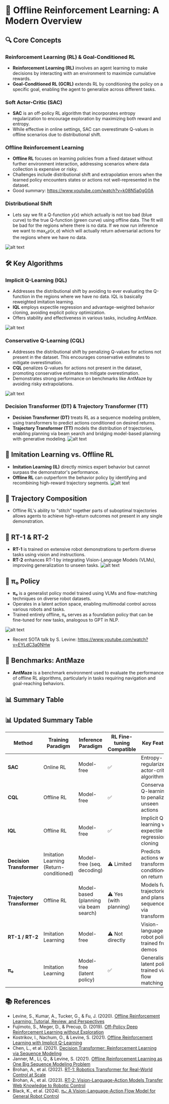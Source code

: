 # 🧠 Offline Reinforcement Learning: A Modern Overview

## 🔍 Core Concepts

### Reinforcement Learning (RL) & Goal-Conditioned RL

- **Reinforcement Learning (RL)** involves an agent learning to make decisions by interacting with an environment to maximize cumulative rewards.
- **Goal-Conditioned RL (GCRL)** extends RL by conditioning the policy on a specific goal, enabling the agent to generalize across different tasks.

### Soft Actor-Critic (SAC)

- **SAC** is an off-policy RL algorithm that incorporates entropy regularization to encourage exploration by maximizing both reward and entropy.
- While effective in online settings, SAC can overestimate Q-values in offline scenarios due to distributional shift.

### Offline Reinforcement Learning

- **Offline RL** focuses on learning policies from a fixed dataset without further environment interaction, addressing scenarios where data collection is expensive or risky.
- Challenges include distributional shift and extrapolation errors when the learned policy encounters states or actions not well-represented in the dataset.
 - Good summary: https://www.youtube.com/watch?v=k08N5a0gG0A

### Distributional Shift
 - Lets say we fit a Q-function $y(x)$ which actually is not too bad (blue curve) to the true Q-function (green curve) using offline data. The fit will be bad for the regions where there is no data. If we now run inference we want to $\max_{a} y(x,a)$ which will actually return adversarial actions for the regions where we have no data. 

![alt text](image-6.png)

## 🛠️ Key Algorithms

### Implicit Q-Learning (IQL)
- Addresses the distributional shift by avoiding to ever evaluating the Q-function in the regions where we have no data. IQL is basically reweighted imitation learning.  
- **IQL** employs expectile regression and advantage-weighted behavior cloning, avoiding explicit policy optimization.
- Offers stability and effectiveness in various tasks, including AntMaze.

![alt text](image-8.png)

### Conservative Q-Learning (CQL)
 - Addresses the distributional shift by penalizing Q-values for actions not present in the dataset. This encourages conservative estimates to mitigate overestimation.
- **CQL** penalizes Q-values for actions not present in the dataset, promoting conservative estimates to mitigate overestimation.
- Demonstrates strong performance on benchmarks like AntMaze by avoiding risky extrapolations.

![alt text](image-9.png)

### Decision Transformer (DT) & Trajectory Transformer (TT)

- **Decision Transformer (DT)** treats RL as a sequence modeling problem, using transformers to predict actions conditioned on desired returns.
- **Trajectory Transformer (TT)** models the distribution of trajectories, enabling planning via beam search and bridging model-based planning with generative modeling.
![alt text](image-3.png)

## 🤖 Imitation Learning vs. Offline RL

- **Imitation Learning (IL)** directly mimics expert behavior but cannot surpass the demonstrator's performance.
- **Offline RL** can outperform the behavior policy by identifying and recombining high-reward trajectory segments.
![alt text](image-2.png)

## 🧩 Trajectory Composition

- Offline RL's ability to "stitch" together parts of suboptimal trajectories allows agents to achieve high-return outcomes not present in any single demonstration.

## 🦿 RT-1 & RT-2

- **RT-1** is trained on extensive robot demonstrations to perform diverse tasks using vision and instructions.
- **RT-2** enhances RT-1 by integrating Vision-Language Models (VLMs), improving generalization to unseen tasks.
![alt text](image-1.png)

## 🧠 π₀ Policy

- **π₀** is a generalist policy model trained using VLMs and flow-matching techniques on diverse robot datasets.
- Operates in a latent action space, enabling multimodal control across various robots and tasks.
- Trained entirely offline, π₀ serves as a foundation policy that can be fine-tuned for new tasks, analogous to GPT in NLP.

![alt text](image.png)

- Recent SOTA talk by S. Levine: https://www.youtube.com/watch?v=EYLdC3a0NHw 

## 🧪 Benchmarks: AntMaze

- **AntMaze** is a benchmark environment used to evaluate the performance of offline RL algorithms, particularly in tasks requiring navigation and goal-reaching behaviors.

## 📊 Summary Table

## 📊 Updated Summary Table

| Method               | Training Paradigm | Inference Paradigm | RL Fine-tuning Compatible | Key Feature                                                  | Uses VLM? |
|----------------------|-------------------|---------------------|----------------------------|---------------------------------------------------------------|-----------|
| **SAC**              | Online RL         | Model-free          | ✅                         | Entropy-regularized actor-critic algorithm                    | ❌        |
| **CQL**              | Offline RL        | Model-free          | ✅                         | Conservative Q-learning to penalize unseen actions            | ❌        |
| **IQL**              | Offline RL        | Model-free          | ✅                         | Implicit Q-learning via expectile regression + cloning        | ❌        |
| **Decision Transformer** | Imitation Learning (Return-conditioned) | Model-free (seq. decoding) | ⚠️ Limited                | Predicts actions with transformers conditioned on return      | ❌        |
| **Trajectory Transformer** | Offline RL       | Model-based (planning via beam search) | ⚠️ Yes (with planning)       | Models full trajectories and plans sequences via transformer  | ❌        |
| **RT-1 / RT-2**      | Imitation Learning | Model-free          | ⚠️ Not directly            | Vision-language robot policy trained from demos               | ✅ (RT-2) |
| **π₀**               | Imitation Learning | Model-free (latent policy) | ✅                         | Generalist latent policy trained via flow matching            | ✅        |




## 📚 References

- Levine, S., Kumar, A., Tucker, G., & Fu, J. (2020). [Offline Reinforcement Learning: Tutorial, Review, and Perspectives](https://arxiv.org/abs/2005.01643)
- Fujimoto, S., Meger, D., & Precup, D. (2019). [Off-Policy Deep Reinforcement Learning without Exploration](https://arxiv.org/abs/1812.02900)
- Kostrikov, I., Nachum, O., & Levine, S. (2021). [Offline Reinforcement Learning with Implicit Q-Learning](https://arxiv.org/abs/2110.06169)
- Chen, L., et al. (2021). [Decision Transformer: Reinforcement Learning via Sequence Modeling](https://arxiv.org/abs/2106.01345)
- Janner, M., Li, Q., & Levine, S. (2021). [Offline Reinforcement Learning as One Big Sequence Modeling Problem](https://arxiv.org/abs/2106.02039)
- Brohan, A., et al. (2022). [RT-1: Robotics Transformer for Real-World Control at Scale](https://arxiv.org/abs/2212.06817)
- Brohan, A., et al. (2023). [RT-2: Vision-Language-Action Models Transfer Web Knowledge to Robotic Control](https://arxiv.org/abs/2307.15818)
- Black, K., et al. (2024). [π₀: A Vision-Language-Action Flow Model for General Robot Control](https://www.physicalintelligence.company/download/pi0.pdf)


